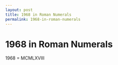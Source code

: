 ```yaml
---
layout: post
title: 1968 in Roman Numerals
permalink: 1968-in-roman-numerals
---
```


# 1968 in Roman Numerals

1968 = MCMLXVIII
